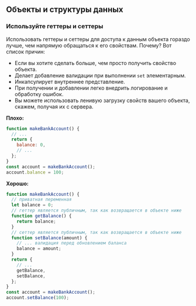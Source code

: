 ## **Объекты и структуры данных**
### Используйте геттеры и сеттеры
Использовать геттеры и сеттеры для доступа к данным объекта гораздо лучше, чем напрямую обращаться к его свойствам. Почему? Вот список причин:

* Если вы хотите сделать больше, чем просто получить свойство объекта.
* Делает добавление валидации при выполнении `set` элементарным.
* Инкапсулирует внутреннее представление.
* При получении и добавлении легко внедрить логирование и обработку ошибок.
* Вы можете использовать ленивую загрузку свойств вашего объекта, скажем, получая их с сервера.

**Плохо:**
```javascript
function makeBankAccount() {
  // ...
  return {
    balance: 0,
    // ...
  };
}
const account = makeBankAccount();
account.balance = 100;
```

**Хорошо:**
```javascript
function makeBankAccount() {
  // приватная переменная
  let balance = 0;
  // геттер является публичным, так как возвращается в объекте ниже
  function getBalance() {
    return balance;
  }
  // сеттер является публичным, так как возвращается в объекте ниже
  function setBalance(amount) {
    // ... валидация перед обновлением баланса
    balance = amount;
  }
  return {
    // ...
    getBalance,
    setBalance,
  };
}
const account = makeBankAccount();
account.setBalance(100);
```